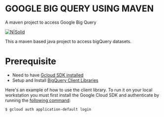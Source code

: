 
# GOOGLE BIG QUERY USING MAVEN
A maven project to access Google Big Query 

[![N|Solid](http://res.cloudinary.com/dfmjjtd8d/image/upload/c_crop,w_410/v1456362230/bigquery_yyg9yx.jpg)](https://cloud.google.com/bigquery/)

This a maven based java project to access bigQuery datasets.
# Prerequisite

  - Need to have [Gcloud SDK installed](https://cloud.google.com/sdk/docs/quickstarts)
  - Setup and Install [BigQuery Client Libraries](https://cloud.google.com/bigquery/docs/reference/libraries)

Here's an example of how to use the client library. To run it on your local workstation you must first install the Google Cloud SDK and authenticate by running the [following command](https://cloud.google.com/sdk/gcloud/reference/auth/application-default/login):
```sh
$ gcloud auth application-default login
```
